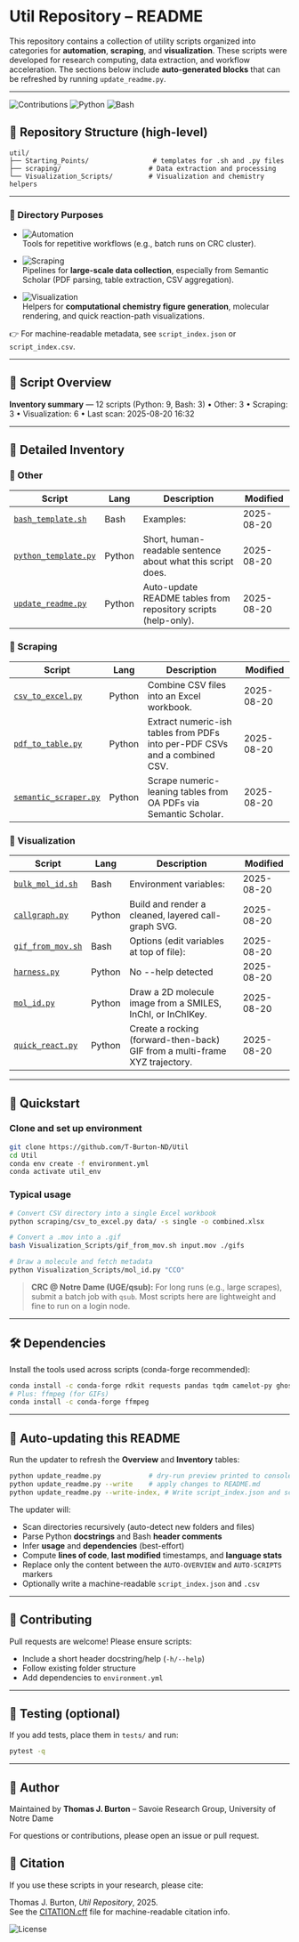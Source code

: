 # Util Repository – README

This repository contains a collection of utility scripts organized into categories for **automation**, **scraping**, and **visualization**. These scripts were developed for research computing, data extraction, and workflow acceleration. The sections below include **auto-generated blocks** that can be refreshed by running `update_readme.py`.

---
![Contributions](https://img.shields.io/badge/contributions-welcome-orange.svg) ![Python](https://img.shields.io/badge/language-Python-blue.svg?logo=python) ![Bash](https://img.shields.io/badge/language-Bash-green.svg?logo=gnu-bash)

## 📂 Repository Structure (high-level)
```
util/
├── Starting_Points/                # templates for .sh and .py files
├── scraping/                      # Data extraction and processing
└── Visualization_Scripts/         # Visualization and chemistry helpers
```

---

### 📌 Directory Purposes
- ![Automation](https://img.shields.io/badge/category-automation-lightgrey)  
  Tools for repetitive workflows (e.g., batch runs on CRC cluster).  

- ![Scraping](https://img.shields.io/badge/category-scraping-blue)  
  Pipelines for **large-scale data collection**, especially from Semantic Scholar (PDF parsing, table extraction, CSV aggregation).  

- ![Visualization](https://img.shields.io/badge/category-visualization-green)  
  Helpers for **computational chemistry figure generation**, molecular rendering, and quick reaction-path visualizations.  

👉 For machine-readable metadata, see `script_index.json` or `script_index.csv`.

---

## 📜 Script Overview

<!-- BEGIN AUTO-OVERVIEW -->
**Inventory summary** — 12 scripts (Python: 9, Bash: 3) • Other: 3 • Scraping: 3 • Visualization: 6 • Last scan: 2025-08-20 16:32

<!-- END AUTO-OVERVIEW -->

---

## 🔧 Detailed Inventory

<!-- BEGIN AUTO-SCRIPTS -->
### 🔹 Other

| Script | Lang | Description | Modified |
|---|---|---|---|
| [`bash_template.sh`](Starting_Points/bash_template.sh) | Bash | Examples: | 2025-08-20 |
| [`python_template.py`](Starting_Points/python_template.py) | Python | Short, human-readable sentence about what this script does. | 2025-08-20 |
| [`update_readme.py`](update_readme.py) | Python | Auto-update README tables from repository scripts (help-only). | 2025-08-20 |

### 🔹 Scraping

| Script | Lang | Description | Modified |
|---|---|---|---|
| [`csv_to_excel.py`](Scraping/csv_to_excel.py) | Python | Combine CSV files into an Excel workbook. | 2025-08-20 |
| [`pdf_to_table.py`](Scraping/pdf_to_table.py) | Python | Extract numeric-ish tables from PDFs into per-PDF CSVs and a combined CSV. | 2025-08-20 |
| [`semantic_scraper.py`](Scraping/semantic_scraper.py) | Python | Scrape numeric-leaning tables from OA PDFs via Semantic Scholar. | 2025-08-20 |

### 🔹 Visualization

| Script | Lang | Description | Modified |
|---|---|---|---|
| [`bulk_mol_id.sh`](Visualization_Scripts/bulk_mol_id.sh) | Bash | Environment variables: | 2025-08-20 |
| [`callgraph.py`](Visualization_Scripts/callgraph.py) | Python | Build and render a cleaned, layered call-graph SVG. | 2025-08-20 |
| [`gif_from_mov.sh`](Visualization_Scripts/gif_from_mov.sh) | Bash | Options (edit variables at top of file): | 2025-08-20 |
| [`harness.py`](Visualization_Scripts/harness.py) | Python | No --help detected | 2025-08-20 |
| [`mol_id.py`](Visualization_Scripts/mol_id.py) | Python | Draw a 2D molecule image from a SMILES, InChI, or InChIKey. | 2025-08-20 |
| [`quick_react.py`](Visualization_Scripts/quick_react.py) | Python | Create a rocking (forward-then-back) GIF from a multi-frame XYZ trajectory. | 2025-08-20 |
<!-- END AUTO-SCRIPTS -->

---

## 🚀 Quickstart

### Clone and set up environment
```bash
git clone https://github.com/T-Burton-ND/Util
cd Util
conda env create -f environment.yml
conda activate util_env
```

### Typical usage
```bash
# Convert CSV directory into a single Excel workbook
python scraping/csv_to_excel.py data/ -s single -o combined.xlsx

# Convert a .mov into a .gif
bash Visualization_Scripts/gif_from_mov.sh input.mov ./gifs

# Draw a molecule and fetch metadata
python Visualization_Scripts/mol_id.py "CCO"
```

> **CRC @ Notre Dame (UGE/qsub):** For long runs (e.g., large scrapes), submit a batch job with `qsub`. Most scripts here are lightweight and fine to run on a login node.

---

## 🛠 Dependencies
Install the tools used across scripts (conda-forge recommended):
```bash
conda install -c conda-forge rdkit requests pandas tqdm camelot-py ghostscript opencv tk pdfplumber ase matplotlib pillow xlsxwriter openpyxl
# Plus: ffmpeg (for GIFs)
conda install -c conda-forge ffmpeg
```

---

## 🔄 Auto-updating this README
Run the updater to refresh the **Overview** and **Inventory** tables:
```bash
python update_readme.py            # dry-run preview printed to console
python update_readme.py --write    # apply changes to README.md
python update_readme.py --write-index, # Write script_index.json and script_index.csv
```

The updater will:
- Scan directories recursively (auto-detect new folders and files)
- Parse Python **docstrings** and Bash **header comments**
- Infer **usage** and **dependencies** (best-effort)
- Compute **lines of code**, **last modified** timestamps, and **language stats**
- Replace only the content between the `AUTO-OVERVIEW` and `AUTO-SCRIPTS` markers
- Optionally write a machine-readable `script_index.json` and `.csv`

---

## 🤝 Contributing
Pull requests are welcome! Please ensure scripts:
- Include a short header docstring/help (`-h/--help`)
- Follow existing folder structure
- Add dependencies to `environment.yml`

---

## 🧪 Testing (optional)
If you add tests, place them in `tests/` and run:
```bash
pytest -q
```

---

## 👤 Author
Maintained by **Thomas J. Burton** – Savoie Research Group, University of Notre Dame

For questions or contributions, please open an issue or pull request.

## 📖 Citation
If you use these scripts in your research, please cite:

Thomas J. Burton, *Util Repository*, 2025.  
See the [CITATION.cff](./CITATION.cff) file for machine-readable citation info.

![License](https://img.shields.io/badge/license-MIT-green.svg)
